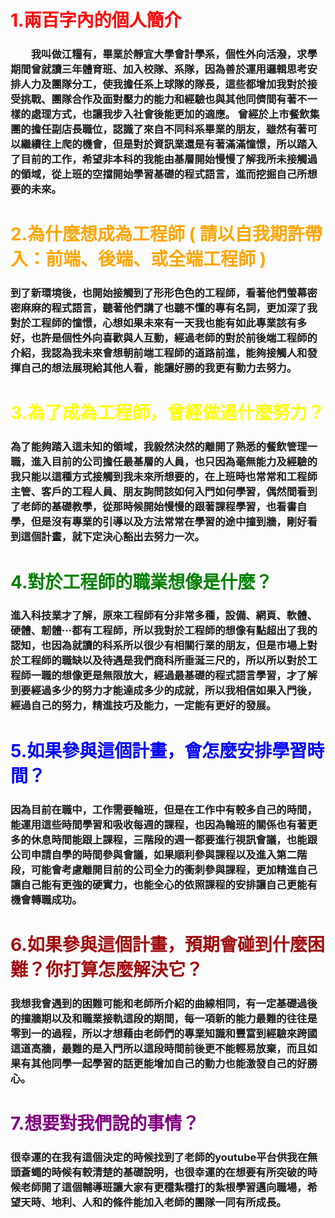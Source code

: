 <html>
  <head>
    <meta charset="utf-8">
  </head>
  <body>
    <font color="red">
      <h1>1.兩百字內的個人簡介</h1></font>
    <h3>　　我叫做江糧有，畢業於靜宜大學會計學系，個性外向活潑，求學期間曾就讀三年體育班、加入校隊、系隊，因為善於運用邏輯思考安排人力及團隊分工，使我擔任系上球隊的隊長，這些都增加我對於接受挑戰、團隊合作及面對壓力的能力和經驗也與其他同儕間有著不一樣的處理方式，也讓我步入社會後能更加的適應。
曾經於上市餐飲集團的擔任副店長職位，認識了來自不同科系畢業的朋友，雖然有著可以繼續往上爬的機會，但是對於資訊業還是有著滿滿憧憬，所以踏入了目前的工作，希望非本科的我能由基層開始慢慢了解我所未接觸過的領域，從上班的空擋開始學習基礎的程式語言，進而挖掘自己所想要的未來。</h3>
    <font color="orange">
      <h1>2.為什麼想成為工程師 ( 請以自我期許帶入：前端、後端、或全端工程師 )</h1></font>
    <h3>到了新環境後，也開始接觸到了形形色色的工程師，看著他們螢幕密密麻麻的程式語言，聽著他們講了也聽不懂的專有名詞，更加深了我對於工程師的憧憬，心想如果未來有一天我也能有如此專業該有多好，也許是個性外向喜歡與人互動，經過老師的對於前後端工程師的介紹，我認為我未來會想朝前端工程師的道路前進，能夠接觸人和發揮自己的想法展現給其他人看，能讓好勝的我更有動力去努力。</h3>
    <font color="yellow">  
      <h1>3.為了成為工程師，曾經做過什麼努力？</h1></font>
    <h3>為了能夠踏入這未知的領域，我毅然決然的離開了熟悉的餐飲管理一職，進入目前的公司擔任最基層的人員，也只因為毫無能力及經驗的我只能以這種方式接觸到我未來所想要的，在上班時也常常和工程師主管、客戶的工程人員、朋友詢問該如何入門如何學習，偶然間看到了老師的基礎教學，從那時候開始慢慢的跟著課程學習，也看書自學，但是沒有專業的引導以及方法常常在學習的途中撞到牆，剛好看到這個計畫，就下定決心豁出去努力一次。</h3>
    <font color="green"> 
      <h1>4.對於工程師的職業想像是什麼？</h1></font>
    <h3>進入科技業才了解，原來工程師有分非常多種，設備、網頁、軟體、硬體、韌體···都有工程師，所以我對於工程師的想像有點超出了我的認知，也因為就讀的科系所以很少有相關行業的朋友，但是市場上對於工程師的職缺以及待遇是我們商科所垂涎三尺的，所以所以對於工程師一職的想像更是無限放大，經過最基礎的程式語言學習，才了解到要經過多少的努力才能達成多少的成就，所以我相信如果入門後，經過自己的努力，精進技巧及能力，一定能有更好的發展。</h3>
    <font color="blue"> 
      <h1>5.如果參與這個計畫，會怎麼安排學習時間？</h1></font>
    <h3>因為目前在職中，工作需要輪班，但是在工作中有較多自己的時間，能運用這些時間學習和吸收每週的課程，也因為輪班的關係也有著更多的休息時間能跟上課程，三階段的週一都要進行視訊會議，也能跟公司申請自學的時間參與會議，如果順利參與課程以及進入第二階段，可能會考慮離開目前的公司全力的衝刺參與課程，更加精進自己讓自己能有更強的硬實力，也能全心的依照課程的安排讓自己更能有機會轉職成功。</h3>
    <font color="Navy blue"> 
      <h1>6.如果參與這個計畫，預期會碰到什麼困難？你打算怎麼解決它？</h1></font>
    <h3>我想我會遇到的困難可能和老師所介紹的曲線相同，有一定基礎過後的撞牆期以及和職業接軌這段的期間，每一項新的能力最難的往往是零到一的過程，所以才想藉由老師們的專業知識和豐富到經驗來跨國這道高牆，最難的是入門所以這段時間前後更不能輕易放棄，而且如果有其他同學一起學習的話更能增加自己的動力也能激發自己的好勝心。</h3>
    <font color="purple"> 
      <h1>7.想要對我們說的事情？</h1></font>
    <h3>很幸運的在我有這個決定的時候找到了老師的youtube平台供我在無頭蒼蠅的時候有較清楚的基礎說明，也很幸運的在想要有所突破的時候老師開了這個輔導班讓大家有更穩紮穩打的紮根學習邁向職場，希望天時、地利、人和的條件能加入老師的團隊一同有所成長。</h3>
  </body>
</html>

